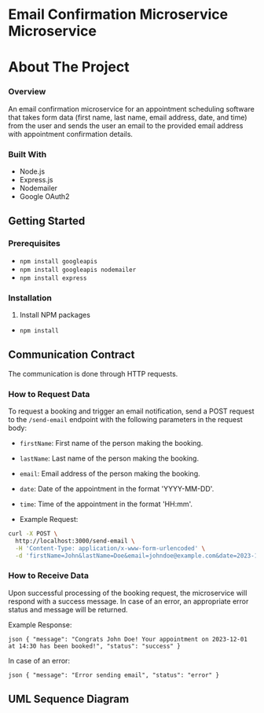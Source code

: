 # Email Confirmation Microservice Microservice

# About The Project

### Overview
An email confirmation microservice for an appointment scheduling software that takes form data (first name, last name, email address, date, and time) from the user and sends the user an email to the provided email address with appointment confirmation details.

### Built With
   - Node.js
   - Express.js
   - Nodemailer
   - Google OAuth2

## Getting Started

### Prerequisites
- `npm install googleapis`
- `npm install googleapis nodemailer`
- `npm install express`

### Installation
1. Install NPM packages
- `npm install`

## Communication Contract

The communication is done through HTTP requests.

### How to Request Data
To request a booking and trigger an email notification, send a POST request to the `/send-email` endpoint with the following parameters in the request body:

- `firstName`: First name of the person making the booking.
- `lastName`: Last name of the person making the booking.
- `email`: Email address of the person making the booking.
- `date`: Date of the appointment in the format 'YYYY-MM-DD'.
- `time`: Time of the appointment in the format 'HH:mm'.

- Example Request:

```bash
curl -X POST \
  http://localhost:3000/send-email \
  -H 'Content-Type: application/x-www-form-urlencoded' \
  -d 'firstName=John&lastName=Doe&email=johndoe@example.com&date=2023-12-01&time=14:30'
```

### How to Receive Data
Upon successful processing of the booking request, the microservice will respond with a success message. In case of an error, an appropriate error status and message will be returned.

Example Response:

`json
{
  "message": "Congrats John Doe! Your appointment on 2023-12-01 at 14:30 has been booked!",
  "status": "success"
}`

In case of an error:

`json
{
  "message": "Error sending email",
  "status": "error"
}`

## UML Sequence Diagram
